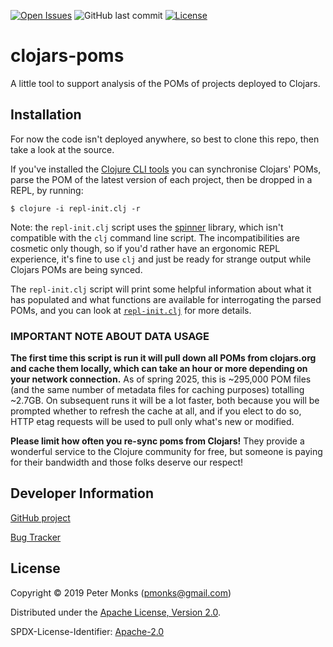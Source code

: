[![Open Issues](https://img.shields.io/github/issues/pmonks/clojars-poms.svg)](https://github.com/pmonks/clojars-poms/issues)
![GitHub last commit](https://img.shields.io/github/last-commit/pmonks/clojars-poms.svg)
[![License](https://img.shields.io/github/license/pmonks/clojars-poms.svg)](https://github.com/pmonks/clojars-poms/blob/master/LICENSE)
<!-- [![Dependencies Status](https://versions.deps.co/pmonks/clojars-poms/status.svg)](https://versions.deps.co/pmonks/clojars-poms) -->

# clojars-poms

A little tool to support analysis of the POMs of projects deployed to Clojars.

## Installation

For now the code isn't deployed anywhere, so best to clone this repo, then take a look at the source.

If you've installed the [Clojure CLI tools](https://clojure.org/guides/getting_started#_clojure_installer_and_cli_tools) you can synchronise Clojars' POMs, parse the POM of the latest version of each project, then be dropped in a REPL, by running:

```shell
$ clojure -i repl-init.clj -r
```

Note: the `repl-init.clj` script uses the [spinner](https://github.com/pmonks/spinner) library, which isn't compatible with the `clj` command line script.  The incompatibilities are cosmetic only though, so if you'd rather have an ergonomic REPL experience, it's fine to use `clj` and just be ready for strange output while Clojars POMs are being synced.

The `repl-init.clj` script will print some helpful information about what it has populated and what functions are available for interrogating the parsed POMs, and you can look at [`repl-init.clj`](https://github.com/pmonks/clojars-poms/blob/master/repl-init.clj) for more details.

### IMPORTANT NOTE ABOUT DATA USAGE

**The first time this script is run it will pull down all POMs from clojars.org and cache them locally, which can take an hour or more depending on your network connection.**  As of spring 2025, this is ~295,000 POM files (and the same number of metadata files for caching purposes) totalling ~2.7GB.  On subsequent runs it will be a lot faster, both because you will be prompted whether to refresh the cache at all, and if you elect to do so, HTTP etag requests will be used to pull only what's new or modified.

**Please limit how often you re-sync poms from Clojars!**  They provide a wonderful service to the Clojure community for free, but someone is paying for their bandwidth and those folks deserve our respect!

## Developer Information

[GitHub project](https://github.com/pmonks/clojars-poms)

[Bug Tracker](https://github.com/pmonks/clojars-poms/issues)

## License

Copyright © 2019 Peter Monks (pmonks@gmail.com)

Distributed under the [Apache License, Version 2.0](http://www.apache.org/licenses/LICENSE-2.0).

SPDX-License-Identifier: [Apache-2.0](https://spdx.org/licenses/Apache-2.0)
